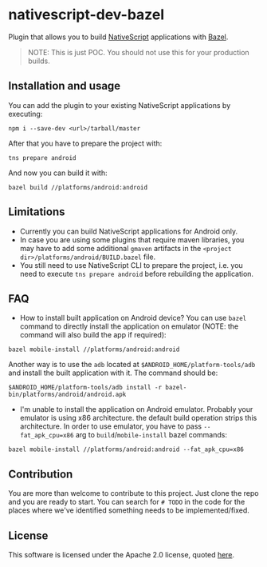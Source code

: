 # nativescript-dev-bazel

Plugin that allows you to build [NativeScript](https://www.nativescript.org/) applications with [Bazel](https://bazel.build/).

> NOTE: This is just POC. You should not use this for your production builds.

## Installation and usage
You can add the plugin to your existing NativeScript applications by executing:

```
npm i --save-dev <url>/tarball/master
```

After that you have to prepare the project with:
```
tns prepare android
```

And now you can build it with:
```
bazel build //platforms/android:android
```

## Limitations
* Currently you can build NativeScript applications for Android only.
* In case you are using some plugins that require maven libraries, you may have to add some additional `gmaven` artifacts in the `<project dir>/platforms/android/BUILD.bazel` file.
* You still need to use NativeScript CLI to prepare the project, i.e. you need to execute `tns prepare android` before rebuilding the application.

## FAQ
* How to install built application on Android device?
You can use `bazel` command to directly install the application on emulator (NOTE: the command will also build the app if required):
```
bazel mobile-install //platforms/android:android
```
Another way is to use the `adb` located at `$ANDROID_HOME/platform-tools/adb` and install the built application with it. The command should be:
```
$ANDROID_HOME/platform-tools/adb install -r bazel-bin/platforms/android/android.apk
```

* I'm unable to install the application on Android emulator.
Probably your emulator is using x86 architecture. the default build operation strips this architecture. In order to use emulator, you have to pass `--fat_apk_cpu=x86` arg to `build`/`mobile-install` bazel commands:
```
bazel mobile-install //platforms/android:android --fat_apk_cpu=x86
```

## Contribution
You are more than welcome to contribute to this project. Just clone the repo and you are ready to start.
You can search for `# TODO` in the code for the places where we've identified something needs to be implemented/fixed.

## License

This software is licensed under the Apache 2.0 license, quoted <a href="LICENSE" target="_blank">here</a>.